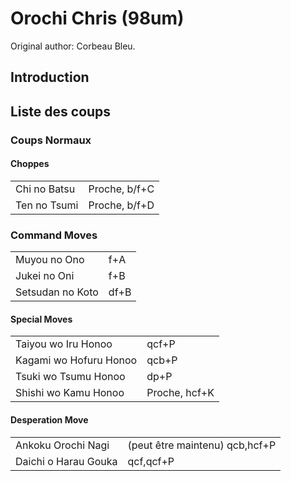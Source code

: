 # Orochi Chris (98um)

Original author: Corbeau Bleu.

## Introduction

## Liste des coups

### Coups Normaux

#### Choppes

|              |               |
|--------------|---------------|
| Chi no Batsu | Proche, b/f+C |
| Ten no Tsumi | Proche, b/f+D |

### Command Moves

|                  |      |
|------------------|------|
| Muyou no Ono     | f+A  |
| Jukei no Oni     | f+B  |
| Setsudan no Koto | df+B |

#### Special Moves

|                        |               |
|------------------------|---------------|
| Taiyou wo Iru Honoo    | qcf+P         |
| Kagami wo Hofuru Honoo | qcb+P         |
| Tsuki wo Tsumu Honoo   | dp+P          |
| Shishi wo Kamu Honoo   | Proche, hcf+K |

#### Desperation Move

|                      |                                |
|----------------------|--------------------------------|
| Ankoku Orochi Nagi   | (peut être maintenu) qcb,hcf+P |
| Daichi o Harau Gouka | qcf,qcf+P                      |
